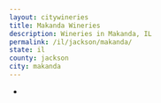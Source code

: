 ```yaml
---
layout: citywineries
title: Makanda Wineries
description: Wineries in Makanda, IL
permalink: /il/jackson/makanda/
state: il
county: jackson
city: makanda
---
```

-
